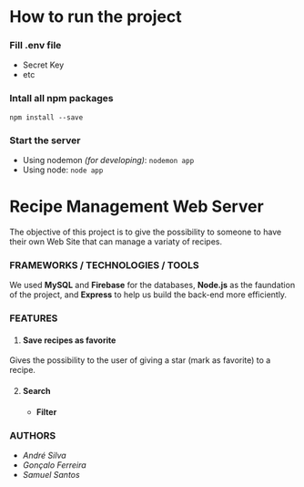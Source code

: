 # How to run the project

### Fill .env file
- Secret Key
- etc

### Intall all npm packages
`npm install --save`

### Start the server
- Using nodemon *(for developing)*:
`nodemon app`
- Using node:
`node app`

# Recipe Management Web Server

The objective of this project is to give the possibility to someone to have their own Web Site that can manage a variaty of recipes.

### FRAMEWORKS / TECHNOLOGIES / TOOLS

We used **MySQL** and **Firebase** for the databases, **Node.js** as the faundation of the project, and **Express** to help us build the back-end more efficiently.

### FEATURES

1. #### Save recipes as favorite
Gives the possibility to the user of giving a star (mark as favorite) to a recipe.

2. #### Search

    - #### Filter

### AUTHORS

- *André Silva*
- *Gonçalo Ferreira*
- *Samuel Santos*